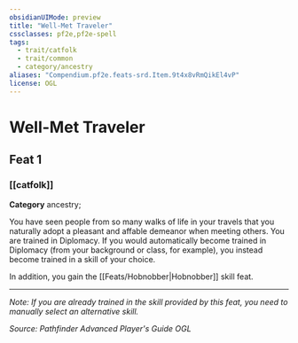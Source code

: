 ```yaml
---
obsidianUIMode: preview
title: "Well-Met Traveler"
cssclasses: pf2e,pf2e-spell
tags:
  - trait/catfolk
  - trait/common
  - category/ancestry
aliases: "Compendium.pf2e.feats-srd.Item.9t4x8vRmQikEl4vP"
license: OGL
---
```

# Well-Met Traveler
## Feat 1
### [[catfolk]]

**Category** ancestry; 




You have seen people from so many walks of life in your travels that you naturally adopt a pleasant and affable demeanor when meeting others. You are trained in Diplomacy. If you would automatically become trained in Diplomacy (from your background or class, for example), you instead become trained in a skill of your choice.

In addition, you gain the [[Feats/Hobnobber|Hobnobber]] skill feat.

* * *

_Note: If you are already trained in the skill provided by this feat, you need to manually select an alternative skill._

*Source: Pathfinder Advanced Player's Guide*
*OGL*